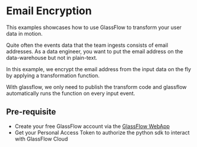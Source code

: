 # Email Encryption


This examples showcases how to use GlassFlow to transform your user data in motion.

Quite often the events data that the team ingests consists of email addresses. As a data engineer, you want to put the email address on the data-warehouse but not in plain-text.

In this example, we encrypt the email address from the input data on the fly by applying a transformation function.

With glassflow, we only need to publish the transform code and glassflow automatically runs the function on every input event.


## Pre-requisite

- Create your free GlassFlow account via the [GlassFlow WebApp](https://app.glassflow.dev)
- Get your Personal Access Token to authorize the python sdk to interact with GlassFlow Cloud